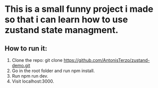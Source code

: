 # This is a small funny project i made so that i can learn how to use zustand state managment.
## How to run it: 
1. Clone the repo: git clone https://github.com/AntonisTerzo/zustand-demo.git
2. Go in the root folder and run npm install.
3. Run npm run dev.
4. Visit localhost:3000.

